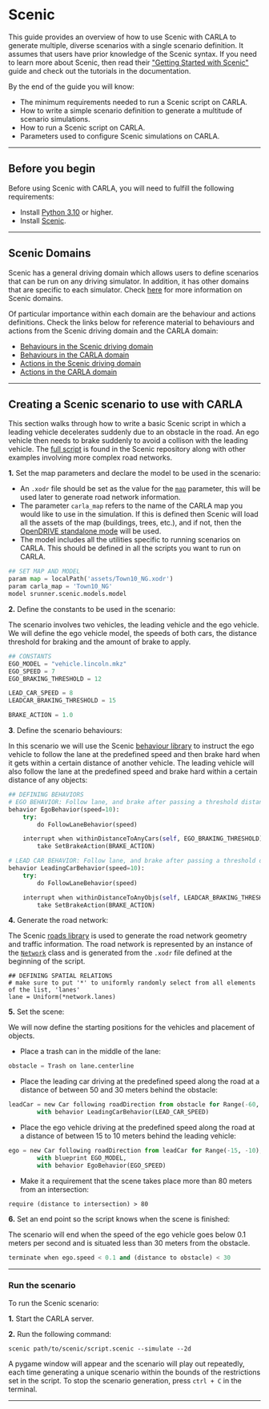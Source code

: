 # Scenic

This guide provides an overview of how to use Scenic with CARLA to generate multiple, diverse scenarios with a single scenario definition. It assumes that users have prior knowledge of the Scenic syntax. If you need to learn more about Scenic, then read their ["Getting Started with Scenic"](https://scenic-lang.readthedocs.io/en/latest/quickstart.html) guide and check out the tutorials in the documentation.

By the end of the guide you will know:

- The minimum requirements needed to run a Scenic script on CARLA.
- How to write a simple scenario definition to generate a multitude of scenario simulations.
- How to run a Scenic script on CARLA.
- Parameters used to configure Scenic simulations on CARLA.

---

## Before you begin

Before using Scenic with CARLA, you will need to fulfill the following requirements:

- Install [Python 3.10](https://www.python.org/downloads/) or higher. 
- Install [Scenic](https://scenic-lang.readthedocs.io/en/latest/quickstart.html#installation).

---

## Scenic Domains

Scenic has a general driving domain which allows users to define scenarios that can be run on any driving simulator. In addition, it has other domains that are specific to each simulator. Check [here](https://scenic-lang.readthedocs.io/en/latest/libraries.html) for more information on Scenic domains.

Of particular importance within each domain are the behaviour and actions definitions. Check the links below for reference material to behaviours and actions from the Scenic driving domain and the CARLA domain:

- [Behaviours in the Scenic driving domain](https://scenic-lang.readthedocs.io/en/latest/modules/scenic.domains.driving.behaviors.html)
- [Behaviours in the CARLA domain](https://scenic-lang.readthedocs.io/en/latest/modules/scenic.simulators.carla.behaviors.html)
- [Actions in the Scenic driving domain](https://scenic-lang.readthedocs.io/en/latest/modules/scenic.domains.driving.actions.html)
- [Actions in the CARLA domain](https://scenic-lang.readthedocs.io/en/latest/modules/scenic.simulators.carla.actions.html#module-scenic.simulators.carla.actions)

---

## Creating a Scenic scenario to use with CARLA

This section walks through how to write a basic Scenic script in which a leading vehicle decelerates suddenly due to an obstacle in the road. An ego vehicle then needs to brake suddenly to avoid a collison with the leading vehicle. The [full script](https://github.com/BerkeleyLearnVerify/Scenic/blob/master/examples/carla/Carla_Challenge/carlaChallenge2.scenic) is found in the Scenic repository along with other examples involving more complex road networks. 

__1.__ Set the map parameters and declare the model to be used in the scenario:

- An `.xodr` file should be set as the value for the [`map`][scenic_map] parameter, this will be used later to generate road network information. 
- The parameter `carla_map` refers to the name of the CARLA map you would like to use in the simulation. If this is defined then Scenic will load all the assets of the map (buildings, trees, etc.), and if not, then the [OpenDRIVE standalone mode](adv_opendrive.md) will be used.
- The model includes all the utilities specific to running scenarios on CARLA. This should be defined in all the scripts you want to run on CARLA.

```py
## SET MAP AND MODEL
param map = localPath('assets/Town10_NG.xodr')
param carla_map = 'Town10_NG'
model srunner.scenic.models.model
```

[scenic_map]: https://scenic-lang.readthedocs.io/en/latest/modules/scenic.domains.driving.model.html?highlight=map#module-scenic.domains.driving.model

__2.__ Define the constants to be used in the scenario:

The scenario involves two vehicles, the leading vehicle and the ego vehicle. We will define the ego vehicle model, the speeds of both cars, the distance threshold for braking and the amount of brake to apply.

```py
## CONSTANTS
EGO_MODEL = "vehicle.lincoln.mkz"
EGO_SPEED = 7
EGO_BRAKING_THRESHOLD = 12

LEAD_CAR_SPEED = 8
LEADCAR_BRAKING_THRESHOLD = 15

BRAKE_ACTION = 1.0
```

__3__. Define the scenario behaviours:

In this scenario we will use the Scenic [behaviour library](https://scenic-lang.readthedocs.io/en/latest/modules/scenic.domains.driving.behaviors.html) to instruct the ego vehicle to follow the lane at the predefined speed and then brake hard when it gets within a certain distance of another vehicle. The leading vehicle will also follow the lane at the predefined speed and brake hard within a certain distance of any objects:

```py
## DEFINING BEHAVIORS
# EGO BEHAVIOR: Follow lane, and brake after passing a threshold distance to the leading car
behavior EgoBehavior(speed=10):
    try:
        do FollowLaneBehavior(speed)

    interrupt when withinDistanceToAnyCars(self, EGO_BRAKING_THRESHOLD):
        take SetBrakeAction(BRAKE_ACTION)

# LEAD CAR BEHAVIOR: Follow lane, and brake after passing a threshold distance to obstacle
behavior LeadingCarBehavior(speed=10):
    try: 
        do FollowLaneBehavior(speed)

    interrupt when withinDistanceToAnyObjs(self, LEADCAR_BRAKING_THRESHOLD):
        take SetBrakeAction(BRAKE_ACTION)
```

__4.__ Generate the road network:

The Scenic [roads library](https://scenic-lang.readthedocs.io/en/latest/modules/scenic.domains.driving.roads.html) is used to generate the road network geometry and traffic information. The road network is represented by an instance of the [`Network`](https://scenic-lang.readthedocs.io/en/latest/modules/scenic.domains.driving.roads.html#scenic.domains.driving.roads.Network) class and is generated from the `.xodr` file defined at the beginning of the script.

```scenic
## DEFINING SPATIAL RELATIONS
# make sure to put '*' to uniformly randomly select from all elements of the list, 'lanes'
lane = Uniform(*network.lanes)
```

__5.__ Set the scene:

We will now define the starting positions for the vehicles and placement of objects. 

- Place a trash can in the middle of the lane:

```py
obstacle = Trash on lane.centerline
```

- Place the leading car driving at the predefined speed along the road at a distance of between 50 and 30 meters behind the obstacle:

```py
leadCar = new Car following roadDirection from obstacle for Range(-60, -50),
        with behavior LeadingCarBehavior(LEAD_CAR_SPEED)
```

- Place the ego vehicle driving at the predefined speed along the road at a distance of between 15 to 10 meters behind the leading vehicle:

```py
ego = new Car following roadDirection from leadCar for Range(-15, -10),
        with blueprint EGO_MODEL,
        with behavior EgoBehavior(EGO_SPEED)
```

- Make it a requirement that the scene takes place more than 80 meters from an intersection:

```scenic
require (distance to intersection) > 80
```

__6.__ Set an end point so the script knows when the scene is finished:

The scenario will end when the speed of the ego vehicle goes below 0.1 meters per second and is situated less than 30 meters from the obstacle.

```py
terminate when ego.speed < 0.1 and (distance to obstacle) < 30
```

---

### Run the scenario

To run the Scenic scenario:

__1.__ Start the CARLA server.

__2.__ Run the following command:

```scenic
scenic path/to/scenic/script.scenic --simulate --2d
```

A pygame window will appear and the scenario will play out repeatedly, each time generating a unique scenario within the bounds of the restrictions set in the script. To stop the scenario generation, press `ctrl + C` in the terminal. 

---

<br>
